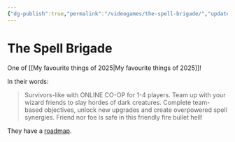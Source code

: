 ```yaml
---
{"dg-publish":true,"permalink":"/videogames/the-spell-brigade/","updated":"2025-09-30T13:59:37.708-07:00"}
---
```


# The Spell Brigade

One of [[My favourite things of 2025\|My favourite things of 2025]]!

In their words:

> Survivors-like with ONLINE CO-OP for 1-4 players. Team up with your wizard friends to slay hordes of dark creatures. Complete team-based objectives, unlock new upgrades and create overpowered spell synergies. Friend nor foe is safe in this friendly fire bullet hell!

They have a [roadmap](https://www.thespellbrigade.com/roadmap).